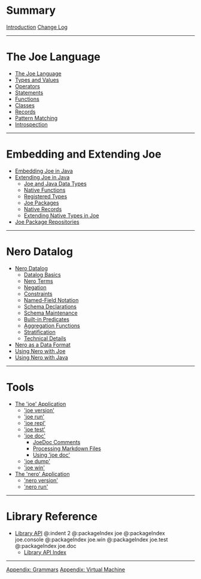 # Summary

[Introduction](introduction.md)
[Change Log](changes.md)

---

# The Joe Language

- [The Joe Language](language.md)
- [Types and Values](types.md)
- [Operators](operators.md)
- [Statements](statements.md)
- [Functions](functions.md)
- [Classes](classes.md)
- [Records](records.md)
- [Pattern Matching](patterns.md)
- [Introspection](introspection.md)

---

# Embedding and Extending Joe
- [Embedding Joe in Java](embedding/embedding.md)
- [Extending Joe in Java](extending/extending.md)
  - [Joe and Java Data Types](extending/java_types.md)
  - [Native Functions](extending/native_functions.md)
  - [Registered Types](extending/registered_types.md)
  - [Joe Packages](extending/packages.md)
  - [Native Records](extending/native_records.md)
  - [Extending Native Types in Joe](extending/native_classes.md)
- [Joe Package Repositories](package_repos.md)
 
---

# Nero Datalog

- [Nero Datalog](nero/nero.md)
  - [Datalog Basics](nero/datalog_basics.md) 
  - [Nero Terms](nero/terms.md)
  - [Negation](nero/negation.md)
  - [Constraints](nero/constraints.md)
  - [Named-Field Notation](nero/named_fields.md)
  - [Schema Declarations](nero/schema.md)
  - [Schema Maintenance](nero/schema_maintenance.md)
  - [Built-in Predicates](nero/builtin_predicates.md)
  - [Aggregation Functions](nero/aggregation_functions.md)
  - [Stratification](nero/stratification.md) 
  - [Technical Details](nero/technical_details.md)
- [Nero as a Data Format](nero/nero_data.md)
- [Using Nero with Joe](nero/nero_and_joe.md)
- [Using Nero with Java](nero/nero_and_java.md)
---

# Tools
- [The 'joe' Application](joe_app.md)
  - ['joe version'](joe_version.md)
  - ['joe run'](joe_run.md)
  - ['joe repl'](joe_repl.md)
  - ['joe test'](joe_test.md)
  - ['joe doc'](joe_doc/overview.md)
    - [JoeDoc Comments](joe_doc/doc_comments.md)
    - [Processing Markdown Files](joe_doc/markdown_files.md)
    - [Using 'joe doc'](joe_doc/doc_tool.md)
  - ['joe dump'](joe_dump.md)
  - ['joe win'](joe_win.md)
- [The 'nero' Application](nero_app.md)
  - ['nero version'](nero_version.md)
  - ['nero run'](nero_run.md)
 
---
 
# Library Reference

- [Library API](library.md)
@:indent 2
@:packageIndex joe
@:packageIndex joe.console
@:packageIndex joe.win
@:packageIndex joe.test
@:packageIndex joe.doc
  - [Library API Index](./library/index.md)

---

[Appendix: Grammars](grammar.md)
[Appendix: Virtual Machine](vm.md)
